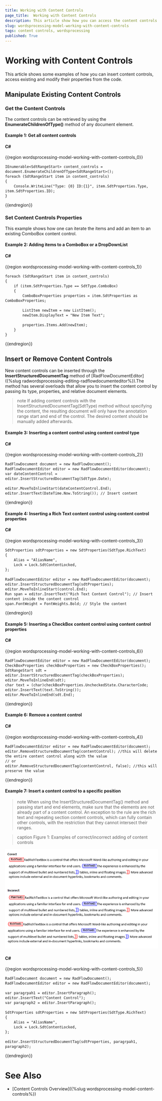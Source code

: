 ```yaml
---
title: Working with Content Controls
page_title:  Working with Content Controls
description: This article show how you can access the content controls in code.
slug: wordsprocessing-model-working-with-content-controls
tags: content controls, wordsprocessing
published: True
---
```


# Working with Content Controls 

This article shows some examples of how you can insert content controls, access existing and modify their properties from the code. 

## Manipulate Existing Content Controls

### Get the Content Controls 

The content controls can be retrieved by using the __EnumerateChildrenOfType()__ method of any document element. 

#### Example 1: Get all content controls

#### __C#__

{{region wordsprocessing-model-working-with-content-controls_0}}

    IEnumerable<SdtRangeStart> content_controls = document.EnumerateChildrenOfType<SdtRangeStart>();
    foreach (SdtRangeStart item in content_controls)
    {
        Console.WriteLine("Type: {0} ID:{1}", item.SdtProperties.Type, item.SdtProperties.ID);
    }

{{endregion}}

### Set Content Controls Properties

This example shows how one can iterate the items and add an item to an existing ComboBox content control. 

#### Example 2: Adding items to a ComboBox or a DropDownList

#### __C#__

{{region wordsprocessing-model-working-with-content-controls_1}}

    foreach (SdtRangeStart item in content_controls)
    {
        if (item.SdtProperties.Type == SdtType.ComboBox)
        {
            ComboBoxProperties properties = item.SdtProperties as ComboBoxProperties;

            ListItem newItem = new ListItem();
            newItem.DisplayText = "New Item Text";

            properties.Items.Add(newItem);
        }
    }
{{endregion}}

## Insert or Remove Content Controls

New content controls can be inserted through the **InsertStructuredDocumentTag** method of [RadFlowDocumentEditor]({%slug radwordsprocessing-editing-radflowdocumenteditor%}).The method has several overloads that allow you to insert the content control by passing its type, properties, and relative document elements. 

>note If adding content controls with the InsertStructuredDocumentTag(SdtType) method without specifying the content, the resulting document will only have the annotation range start and end of the control. The desired content should be manually added afterwards. 

#### Example 3: Inserting a content control using content control type

#### __C#__

{{region wordsprocessing-model-working-with-content-controls_2}}

    RadFlowDocument document = new RadFlowDocument();
    RadFlowDocumentEditor editor = new RadFlowDocumentEditor(document);
    var dateContentControl = editor.InsertStructuredDocumentTag(SdtType.Date);

    editor.MoveToInlineStart(dateContentControl.End);
    editor.InsertText(DateTime.Now.ToString()); // Insert content
  
{{endregion}}

#### Example 4: Inserting a Rich Text content control using content control properties

#### __C#__

{{region wordsprocessing-model-working-with-content-controls_3}}

    SdtProperties sdtProperties = new SdtProperties(SdtType.RichText)
    {
        Alias = "AliasName",
        Lock = Lock.SdtContentLocked,
    };

    RadFlowDocumentEditor editor = new RadFlowDocumentEditor(document);
    editor.InsertStructuredDocumentTag(sdtProperties);
    editor.MoveToInlineStart(control.End);
    Run span = editor.InsertText("Rich Text Content Control"); // Insert content inside the content control
    span.FontWeight = FontWeights.Bold; // Style the content
{{endregion}}

#### Example 5: Inserting a CheckBox content control using content control properties

#### __C#__

{{region wordsprocessing-model-working-with-content-controls_6}}

    RadFlowDocumentEditor editor = new RadFlowDocumentEditor(document);
    CheckBoxProperties checkBoxProperties = new CheckBoxProperties();
    SdtRangeStart sdt = editor.InsertStructuredDocumentTag(checkBoxProperties);
    editor.MoveToInlineEnd(sdt);
    char text = (char)checkBoxProperties.UncheckedState.CharacterCode;
    editor.InsertText(text.ToString());
    editor.MoveToInlineEnd(sdt.End);
{{endregion}}

#### Example 6: Remove a content control

#### __C#__

{{region wordsprocessing-model-working-with-content-controls_4}}

    RadFlowDocumentEditor editor = new RadFlowDocumentEditor(document);
    editor.RemoveStructuredDocumentTag(contentControl); //this will delete the entire content control along with the value
    // or 
    editor.RemoveStructuredDocumentTag(contentControl, false); //this will preserve the value 

{{endregion}}

#### Example 7: Insert a content control to a specific position

>note When using the InsertStructuredDocumentTag() method and passing start and end elements, make sure that the elements are not already part of a content control.  An exception to the rule are the rich text and repeating section content controls, which can fully contain other controls, with the restriction that they cannot intersect their ranges. 

>caption Figure 1: Examples of correct/incorrect adding of content controls

![working-with-content-controls001](images/working-with-content-controls001.png)		


#### __C#__

{{region wordsprocessing-model-working-with-content-controls_5}}

    RadFlowDocument document = new RadFlowDocument();
    RadFlowDocumentEditor editor = new RadFlowDocumentEditor(document);

    var paragrpah1 = editor.InsertParagraph();
    editor.InsertText("Content Control");
    var paragraph2 = editor.InsertParagraph();

    SdtProperties sdtProperties = new SdtProperties(SdtType.RichText)
    {
        Alias = "AliasName",
        Lock = Lock.SdtContentLocked,
    };

    editor.InsertStructuredDocumentTag(sdtProperties, paragrpah1, paragraph2);

{{endregion}}

# See Also
* [Content Controls Overview]({%slug wordsprocessing-model-content-controls%})
